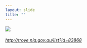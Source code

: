 ```yaml
---
layout: slide
title: ""
---
```



<section>
<a class="" href="http://trove.nla.gov.au/list?id=83868"><img class="rotate-left" src="{{ site.baseurl }}/assets/images/list.png"></a>
<h6 class="rotate-left"><a class="external" href="http://trove.nla.gov.au/list?id=83868">http://trove.nla.gov.au/list?id=83868</a></h6>
</section>